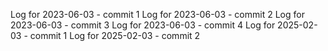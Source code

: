 Log for 2023-06-03 - commit 1
Log for 2023-06-03 - commit 2
Log for 2023-06-03 - commit 3
Log for 2023-06-03 - commit 4
Log for 2025-02-03 - commit 1
Log for 2025-02-03 - commit 2
